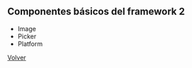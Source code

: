 ## Componentes básicos del framework 2
* Image
* Picker
* Platform

[Volver](https://github.com/zariweyo/curso-react-native)
